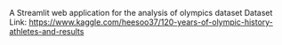 A Streamlit web application for the analysis of olympics dataset
Dataset Link: https://www.kaggle.com/heesoo37/120-years-of-olympic-history-athletes-and-results
